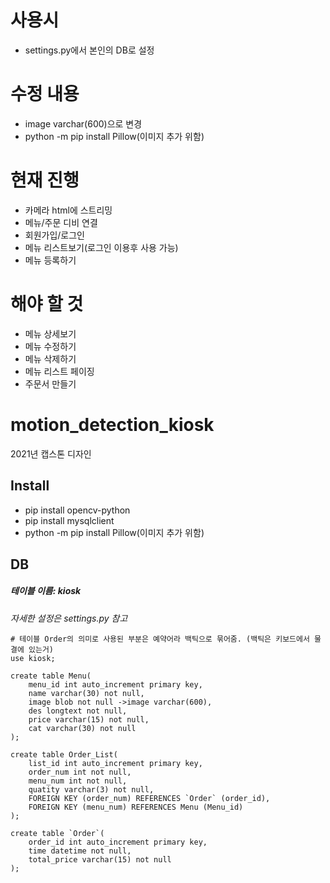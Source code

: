 # 사용시
- settings.py에서 본인의 DB로 설정
# 수정 내용
- image varchar(600)으로 변경
- python -m pip install Pillow(이미지 추가 위함)
# 현재 진행
- 카메라 html에 스트리밍
- 메뉴/주문 디비 연결 
- 회원가입/로그인 
- 메뉴 리스트보기(로그인 이용후 사용 가능)
- 메뉴 등록하기
# 해야 할 것
- 메뉴 상세보기
- 메뉴 수정하기
- 메뉴 삭제하기
- 메뉴 리스트 페이징  
- 주문서 만들기

# motion_detection_kiosk
2021년 캡스톤 디자인

## Install
- pip install opencv-python
- pip install mysqlclient
- python -m pip install Pillow(이미지 추가 위함)
## DB
##### 테이블 이름: kiosk
*자세한 설정은 settings.py 참고*

```mysql
# 테이블 Order의 의미로 사용된 부분은 예약어라 백틱으로 묶어줌. (백틱은 키보드에서 물결에 있는거)  
use kiosk;

create table Menu(
    menu_id int auto_increment primary key,
    name varchar(30) not null,
    image blob not null ->image varchar(600),
    des longtext not null,
    price varchar(15) not null,
    cat varchar(30) not null
);

create table Order_List(
    list_id int auto_increment primary key,
    order_num int not null,
    menu_num int not null,
    quatity varchar(3) not null,
    FOREIGN KEY (order_num) REFERENCES `Order` (order_id),
	FOREIGN KEY (menu_num) REFERENCES Menu (Menu_id)
);

create table `Order`(  
    order_id int auto_increment primary key,
    time datetime not null,
    total_price varchar(15) not null
);
```
